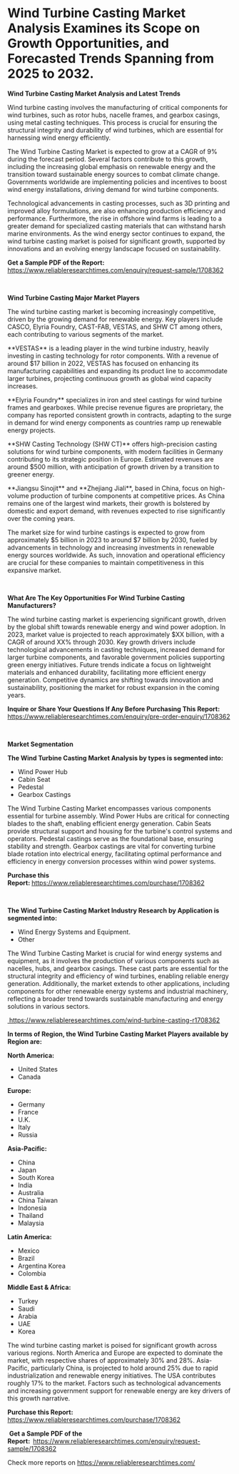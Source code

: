 <p><h1>Wind Turbine Casting Market Analysis Examines its Scope on Growth Opportunities, and Forecasted Trends Spanning from 2025 to 2032.</h1></p><p><strong>Wind Turbine Casting Market Analysis and Latest Trends</strong></p>
<p><p>Wind turbine casting involves the manufacturing of critical components for wind turbines, such as rotor hubs, nacelle frames, and gearbox casings, using metal casting techniques. This process is crucial for ensuring the structural integrity and durability of wind turbines, which are essential for harnessing wind energy efficiently.</p><p>The Wind Turbine Casting Market is expected to grow at a CAGR of 9% during the forecast period. Several factors contribute to this growth, including the increasing global emphasis on renewable energy and the transition toward sustainable energy sources to combat climate change. Governments worldwide are implementing policies and incentives to boost wind energy installations, driving demand for wind turbine components. </p><p>Technological advancements in casting processes, such as 3D printing and improved alloy formulations, are also enhancing production efficiency and performance. Furthermore, the rise in offshore wind farms is leading to a greater demand for specialized casting materials that can withstand harsh marine environments. As the wind energy sector continues to expand, the wind turbine casting market is poised for significant growth, supported by innovations and an evolving energy landscape focused on sustainability.</p></p>
<p><strong>Get a Sample PDF of the Report:&nbsp;</strong> <a href="https://www.reliableresearchtimes.com/enquiry/request-sample/1708362?utm_campaign=2779&utm_medium=2&utm_source=Github&utm_content=ia&utm_term=27032025&utm_id=wind-turbine-casting">https://www.reliableresearchtimes.com/enquiry/request-sample/1708362</a></p>
<p>&nbsp;</p>
<p><strong>Wind Turbine Casting Major Market Players</strong></p>
<p><p>The wind turbine casting market is becoming increasingly competitive, driven by the growing demand for renewable energy. Key players include CASCO, Elyria Foundry, CAST-FAB, VESTAS, and SHW CT among others, each contributing to various segments of the market.</p><p>**VESTAS** is a leading player in the wind turbine industry, heavily investing in casting technology for rotor components. With a revenue of around $17 billion in 2022, VESTAS has focused on enhancing its manufacturing capabilities and expanding its product line to accommodate larger turbines, projecting continuous growth as global wind capacity increases.</p><p>**Elyria Foundry** specializes in iron and steel castings for wind turbine frames and gearboxes. While precise revenue figures are proprietary, the company has reported consistent growth in contracts, adapting to the surge in demand for wind energy components as countries ramp up renewable energy projects.</p><p>**SHW Casting Technology (SHW CT)** offers high-precision casting solutions for wind turbine components, with modern facilities in Germany contributing to its strategic position in Europe. Estimated revenues are around $500 million, with anticipation of growth driven by a transition to greener energy.</p><p>**Jiangsu Sinojit** and **Zhejiang Jiali**, based in China, focus on high-volume production of turbine components at competitive prices. As China remains one of the largest wind markets, their growth is bolstered by domestic and export demand, with revenues expected to rise significantly over the coming years.</p><p>The market size for wind turbine castings is expected to grow from approximately $5 billion in 2023 to around $7 billion by 2030, fueled by advancements in technology and increasing investments in renewable energy sources worldwide. As such, innovation and operational efficiency are crucial for these companies to maintain competitiveness in this expansive market.</p></p>
<p>&nbsp;</p>
<p><strong>What Are The Key Opportunities For Wind Turbine Casting Manufacturers?</strong></p>
<p><p>The wind turbine casting market is experiencing significant growth, driven by the global shift towards renewable energy and wind power adoption. In 2023, market value is projected to reach approximately $XX billion, with a CAGR of around XX% through 2030. Key growth drivers include technological advancements in casting techniques, increased demand for larger turbine components, and favorable government policies supporting green energy initiatives. Future trends indicate a focus on lightweight materials and enhanced durability, facilitating more efficient energy generation. Competitive dynamics are shifting towards innovation and sustainability, positioning the market for robust expansion in the coming years.</p></p>
<p><strong>Inquire or Share Your Questions If Any Before Purchasing This Report:</strong> <a href="https://www.reliableresearchtimes.com/enquiry/pre-order-enquiry/1708362?utm_campaign=2779&utm_medium=2&utm_source=Github&utm_content=ia&utm_term=27032025&utm_id=wind-turbine-casting">https://www.reliableresearchtimes.com/enquiry/pre-order-enquiry/1708362</a></p>
<p>&nbsp;</p>
<p><strong>Market Segmentation</strong></p>
<p><strong>The Wind Turbine Casting Market Analysis by types is segmented into:</strong></p>
<p><ul><li>Wind Power Hub</li><li>Cabin Seat</li><li>Pedestal</li><li>Gearbox Castings</li></ul></p>
<p><p>The Wind Turbine Casting Market encompasses various components essential for turbine assembly. Wind Power Hubs are critical for connecting blades to the shaft, enabling efficient energy generation. Cabin Seats provide structural support and housing for the turbine's control systems and operators. Pedestal castings serve as the foundational base, ensuring stability and strength. Gearbox castings are vital for converting turbine blade rotation into electrical energy, facilitating optimal performance and efficiency in energy conversion processes within wind power systems.</p></p>
<p><strong>Purchase this Report:&nbsp;</strong><a href="https://www.reliableresearchtimes.com/purchase/1708362?utm_campaign=2779&utm_medium=2&utm_source=Github&utm_content=ia&utm_term=27032025&utm_id=wind-turbine-casting">https://www.reliableresearchtimes.com/purchase/1708362</a></p>
<p>&nbsp;</p>
<p><strong>The Wind Turbine Casting Market Industry Research by Application is segmented into:</strong></p>
<p><ul><li>Wind Energy Systems and Equipment.</li><li>Other</li></ul></p>
<p><p>The Wind Turbine Casting Market is crucial for wind energy systems and equipment, as it involves the production of various components such as nacelles, hubs, and gearbox casings. These cast parts are essential for the structural integrity and efficiency of wind turbines, enabling reliable energy generation. Additionally, the market extends to other applications, including components for other renewable energy systems and industrial machinery, reflecting a broader trend towards sustainable manufacturing and energy solutions in various sectors.</p></p>
<p><a href="https://www.reliableresearchtimes.com/wind-turbine-casting-r1708362?utm_campaign=2779&utm_medium=2&utm_source=Github&utm_content=ia&utm_term=27032025&utm_id=wind-turbine-casting">&nbsp;https://www.reliableresearchtimes.com/wind-turbine-casting-r1708362</a></p>
<p><strong>In terms of Region, the Wind Turbine Casting Market Players available by Region are:</strong></p>
<p>
    <p> <strong> North America: </strong>
        <ul>
            <li>United States</li>
            <li>Canada</li>
        </ul>
        </p> 
    <p> <strong> Europe: </strong>
        <ul>
            <li>Germany</li>
            <li>France</li>
            <li>U.K.</li>
            <li>Italy</li>
            <li>Russia</li>
        </ul>
        </p> 
    <p> <strong> Asia-Pacific: </strong>
        <ul>
            <li>China</li>
            <li>Japan</li>
            <li>South Korea</li>
            <li>India</li>
            <li>Australia</li>
            <li>China Taiwan</li>
            <li>Indonesia</li>
            <li>Thailand</li>
            <li>Malaysia</li>
        </ul>
        </p> 
    <p> <strong> Latin America: </strong>
        <ul>
            <li>Mexico</li>
            <li>Brazil</li>
            <li>Argentina Korea</li>
            <li>Colombia</li>
        </ul>
        </p> 
    <p> <strong> Middle East & Africa: </strong>
        <ul>
            <li>Turkey</li>
            <li>Saudi</li>
            <li>Arabia</li>
            <li>UAE</li>
            <li>Korea</li>
        </ul>
    </p>
    </p>
<p><p>The wind turbine casting market is poised for significant growth across various regions. North America and Europe are expected to dominate the market, with respective shares of approximately 30% and 28%. Asia-Pacific, particularly China, is projected to hold around 25% due to rapid industrialization and renewable energy initiatives. The USA contributes roughly 17% to the market. Factors such as technological advancements and increasing government support for renewable energy are key drivers of this growth narrative.</p></p>
<p><strong>Purchase this Report: </strong><a href="https://www.reliableresearchtimes.com/purchase/1708362?utm_campaign=2779&utm_medium=2&utm_source=Github&utm_content=ia&utm_term=27032025&utm_id=wind-turbine-casting">https://www.reliableresearchtimes.com/purchase/1708362</a></p>
<p>&nbsp;<strong>Get a Sample PDF of the Report:&nbsp;&nbsp;</strong><a href="https://www.reliableresearchtimes.com/enquiry/request-sample/1708362?utm_campaign=2779&utm_medium=2&utm_source=Github&utm_content=ia&utm_term=27032025&utm_id=wind-turbine-casting">https://www.reliableresearchtimes.com/enquiry/request-sample/1708362</a></p>
<p><strong></strong></p>
<p>Check more reports on <a href="https://www.reliableresearchtimes.com/?utm_campaign=2779&utm_medium=2&utm_source=Github&utm_content=ia&utm_term=27032025&utm_id=wind-turbine-casting">https://www.reliableresearchtimes.com/</a></p>